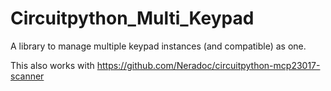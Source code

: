 # Circuitpython_Multi_Keypad
A library to manage multiple keypad instances (and compatible) as one.

This also works with https://github.com/Neradoc/circuitpython-mcp23017-scanner
